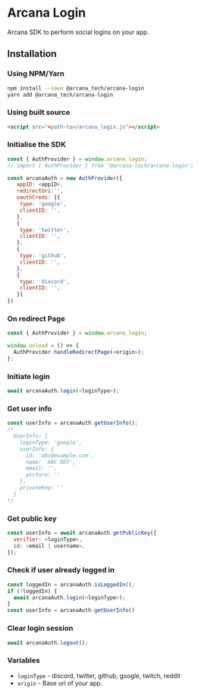 # Arcana Login
Arcana SDK to perform social logins on your app.

## Installation

### Using NPM/Yarn

```sh
npm install --save @arcana_tech/arcana-login
yarn add @arcana_tech/arcana-login
```


### Using built source

```html
<script src="<path-to>/arcana_login.js"></script>
```

### Initialise the SDK

```js
const { AuthProvider } = window.arcana_login;
// import { AuthProvider } from '@arcana-tech/arcana-login';

const arcanaAuth = new AuthProvider({
   appID: <appID>,
   redirectUri:'',
   oauthCreds: [{
    type: 'google',
    clientID: '',
   },
   {
    type: 'twitter',
    clientID: '',
   },
   {
    type: 'github',
    clientID: '',
   },
   {
    type: 'discord',
    clientID: '',
   }]
})

```

### On redirect Page

```js
const { AuthProvider } = window.arcana_login;

window.onload = () => {
  AuthProvider.handleRedirectPage(<origin>);
};
```

### Initiate login

```js
await arcanaAuth.login(<loginType>);
```

### Get user info

```js
const userInfo = arcanaAuth.getUserInfo();
/* 
  UserInfo: {
    loginType: 'google',
    userInfo: {
      id: 'abc@example.com',
      name: 'ABC DEF',
      email: '',
      picture: ''
    },
    privateKey: ''
  }
*/
```

### Get public  key

```js
const userInfo = await arcanaAuth.getPublicKey({
  verifier: <loginType>,
  id: <email | username>,
});
```

### Check if user already logged in
```js
const loggedIn = arcanaAuth.isLoggedIn();
if (!loggedIn) {
  await arcanaAuth.login(<loginType>);
}
const userInfo = arcanaAuth.getUserInfo()
```

### Clear login session

```js
await arcanaAuth.logout();
```

### Variables

* `loginType` - discord, twitter, github, google, twitch, reddit
* `origin` - Base url of your app. 